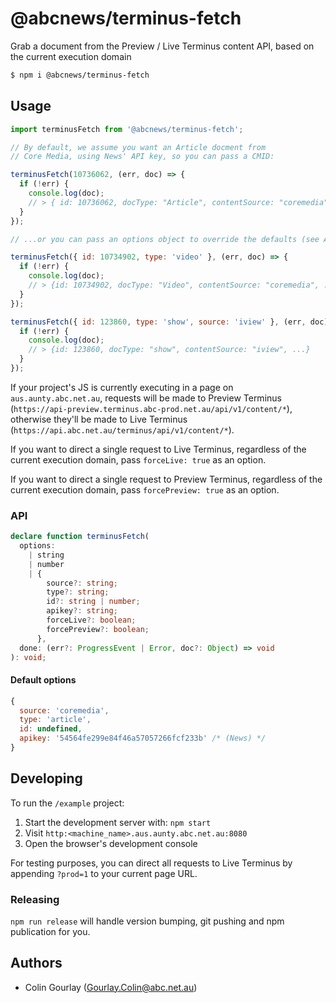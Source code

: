 # @abcnews/terminus-fetch

Grab a document from the Preview / Live Terminus content API, based on the current execution domain

```sh
$ npm i @abcnews/terminus-fetch
```

## Usage

```js
import terminusFetch from '@abcnews/terminus-fetch';

// By default, we assume you want an Article docment from
// Core Media, using News' API key, so you can pass a CMID:

terminusFetch(10736062, (err, doc) => {
  if (!err) {
    console.log(doc);
    // > { id: 10736062, docType: "Article", contentSource: "coremedia", ...}
  }
});

// ...or you can pass an options object to override the defaults (see API below):

terminusFetch({ id: 10734902, type: 'video' }, (err, doc) => {
  if (!err) {
    console.log(doc);
    // > {id: 10734902, docType: "Video", contentSource: "coremedia", ...}
  }
});

terminusFetch({ id: 123860, type: 'show', source: 'iview' }, (err, doc) => {
  if (!err) {
    console.log(doc);
    // > {id: 123860, docType: "show", contentSource: "iview", ...}
  }
});
```

If your project's JS is currently executing in a page on `aus.aunty.abc.net.au`, requests will be made to Preview Terminus (`https://api-preview.terminus.abc-prod.net.au/api/v1/content/*`), otherwise they'll be made to Live Terminus (`https://api.abc.net.au/terminus/api/v1/content/*`).

If you want to direct a single request to Live Terminus, regardless of the current execution domain, pass `forceLive: true` as an option.

If you want to direct a single request to Preview Terminus, regardless of the current execution domain, pass `forcePreview: true` as an option.

### API

```ts
declare function terminusFetch(
  options:
    | string
    | number
    | {
        source?: string;
        type?: string;
        id?: string | number;
        apikey?: string;
        forceLive?: boolean;
        forcePreview?: boolean;
      },
  done: (err?: ProgressEvent | Error, doc?: Object) => void
): void;
```

#### Default options

```js
{
  source: 'coremedia',
  type: 'article',
  id: undefined,
  apikey: '54564fe299e84f46a57057266fcf233b' /* (News) */
}
```

## Developing

To run the `/example` project:

1. Start the development server with: `npm start`
2. Visit `http:<machine_name>.aus.aunty.abc.net.au:8080`
3. Open the browser's development console

For testing purposes, you can direct all requests to Live Terminus by appending `?prod=1` to your current page URL.

### Releasing

`npm run release` will handle version bumping, git pushing and npm publication for you.

## Authors

- Colin Gourlay ([Gourlay.Colin@abc.net.au](mailto:Gourlay.Colin@abc.net.au))
